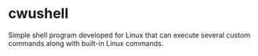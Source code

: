 # cwushell
Simple shell program developed for Linux that can execute several custom commands along with built-in Linux commands.
